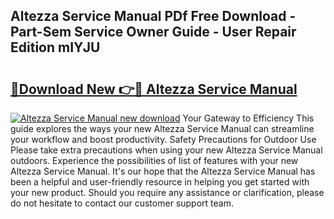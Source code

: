 ## Altezza Service Manual PDf Free Download - Part-Sem Service Owner Guide - User Repair Edition mIYJU

# <h2><a href="http://bc87506.oget.top/?id=Altezza+Service+Manual">🔗Download New 👉🔴 Altezza Service Manual</a></h2>

[![Altezza Service Manual new download](https://i.imgur.com/5g1atiW.png)](http://bc87506.oget.top/?id=Altezza+Service+Manual)
Your Gateway to Efficiency This guide explores the ways your new Altezza Service Manual can streamline your workflow and boost productivity. Safety Precautions for Outdoor Use Please take extra precautions when using your new Altezza Service Manual outdoors. Experience the possibilities of list of features with your new Altezza Service Manual. It's our hope that the Altezza Service Manual has been a helpful and user-friendly resource in helping you get started with your new product. Should you require any assistance or clarification, please do not hesitate to contact our customer support team.
